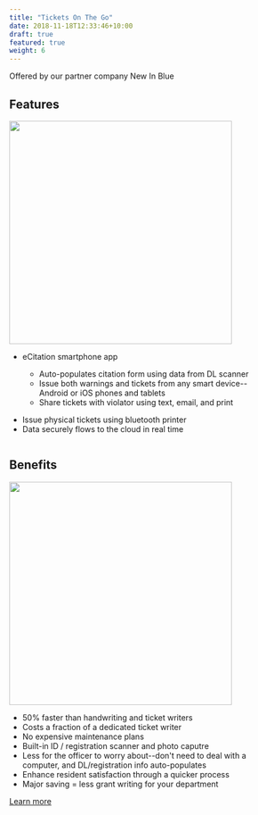 ```yaml
---
title: "Tickets On The Go"
date: 2018-11-18T12:33:46+10:00
draft: true
featured: true
weight: 6
---
```


Offered by our partner company New In Blue


<!-- <img src="https://i.imgur.com/y3T64Kc.png" class="center"> -->
<h2>Features</h2>
<div class="flexbox-container">
    <div class="flex-child">
    <ul class="roman"; style="list-style-type:disc">
        <li>eCitation smartphone app</li>
    </ul>
    <ul class="square"; style="list-style-type:circle">
            <li>Auto-populates citation form using data from DL scanner</li>
            <li>Issue both warnings and tickets from any smart device--Android or iOS phones and tablets</li>
            <li>Share tickets with violator using text, email, and print</li>
    </ul>
    <ul class="roman"; style="list-style-type:disc">
            <li>Issue physical tickets using bluetooth printer</li>
            <li>Data securely flows to the cloud in real time</li>
    </ul>
    </div>
    <div class="flex-child">
        <img src="https://i.imgur.com/aLbXwQI.png" loading="lazy" width="400px" class="center"/>
    </div>
</div>
<h2>Benefits</h2>
<div class="flexbox-container">
    <div class="flex-child">
    <ul class="roman"; style="list-style-type:disc">
            <li>50% faster than handwriting and ticket writers</li>
            <li>Costs a fraction of a dedicated ticket writer</li>
            <li>No expensive maintenance plans</li>
            <li>Built-in ID / registration scanner and photo caputre</li>
            <li>Less for the officer to worry about--don't need to deal with a computer, and DL/registration info auto-populates</li>
            <li>Enhance resident satisfaction through a quicker process</li>
            <li>Major saving = less grant writing for your department</li></ul>
    </div>
    <div class="flex-child">
        <img src="https://i.imgur.com/JNfUAru.png" loading="lazy" width="400px" class="center"/>
    </div>
</div>
<a href="/contact/">Learn more</a>

<style>
.roman {
    list-style-type: lower-roman;
}
.square {
    list-style-type: square;
    margin-left: 30px;
}    

.column {
    float: left;
    width: 50%;
}

.right {
    width: 50%;
}

.row:after {
    content: "";
    display: table;
    clear: both;
}

.benefits {
    text-align:left;
}

.flexbox-container {
    display: flex;
    align-items: flex-start;
    flex-wrap: wrap;
}

.flex-child {
    flex:1;
    border: 1px;
    min-width: 400px;
    max-width: 800px;
    padding-right: 30px;
}

.flex-child-1 {
    flex:2;
    border: 1px;
    padding-left: 20px;
    padding-right: 20px;
    flex-shrink: 0;
}

.center {
    margin-left: auto; 
    padding-right: 30px;
    margin-right: auto; 
    display: block;
}

@media screen and (max-width: 990px) {
    .flexbox-container {
        display: flex;
        flex-direction: column-reverse;
    }

    .flex-child {
        flex:1;
        border: 1px;
        min-width: 400px;
    }

    .flex-child-1 {
        flex:2;
        border: 1px;
        padding-left: 20px;
        padding-right: 20px;
        flex-shrink: 0;
    }
}
</style>
